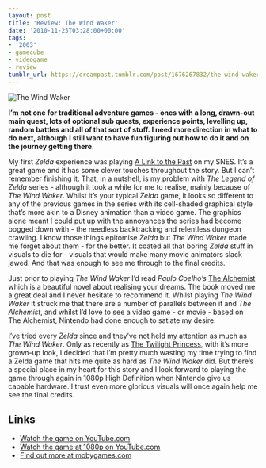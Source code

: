 ```yaml
---
layout: post
title: 'Review: The Wind Waker'
date: '2010-11-25T03:28:00+00:00'
tags:
- '2003'
- gamecube
- videogame
- review
tumblr_url: https://dreampast.tumblr.com/post/1676267832/the-wind-waker
---
```

![The Wind Waker](https://64.media.tumblr.com/tumblr_lab1sxZXJa1qbfpni.jpg)

**I’m not one for traditional adventure games - ones with a long, drawn-out main quest, lots of optional sub quests, experience points, levelling up, random battles and all of that sort of stuff. I need more direction in what to do next, although I still want to have fun figuring out how to do it and on the journey getting there.**

My first _Zelda_ experience was playing [A Link to the Past](http://www.mobygames.com/game/legend-of-zelda-a-link-to-the-past) on my SNES. It’s a great game and it has some clever touches throughout the story. But I can’t remember finishing it. That, in a nutshell, is my problem with _The Legend of Zelda_ series - although it took a while for me to realise, mainly because of _The Wind Waker_. Whilst it’s your typical _Zelda_ game, it looks so different to any of the previous games in the series with its cell-shaded graphical style that’s more akin to a Disney animation than a video game. The graphics alone meant I could put up with the annoyances the series had become bogged down with - the needless backtracking and relentless dungeon crawling. I know those things epitomise _Zelda_ but _The Wind Waker_ made me forget about them - for the better. It coated all that boring _Zelda_ stuff in visuals to die for - visuals that would make many movie animators slack jawed. And that was enough to see me through to the final credits.

Just prior to playing _The Wind Waker_ I’d read _Paulo Coelho’s_ [The Alchemist](http://en.wikipedia.org/wiki/The_Alchemist_(novel)) which is a beautiful novel about realising your dreams. The book moved me a great deal and I never hesitate to recommend it. Whilst playing _The Wind Waker_ it struck me that there are a number of parallels between it and _The Alchemist_, and whilst I’d love to see a video game - or movie - based on The Alchemist, Nintendo had done enough to satiate my desire.

I’ve tried every _Zelda_ since and they’ve not held my attention as much as _The Wind Waker_. Only as recently as [The Twilight Princess](http://www.mobygames.com/game/legend-of-zelda-twilight-princess), with it’s more grown-up look, I decided that I’m pretty much wasting my time trying to find a Zelda game that hits me quite as hard as _The Wind Waker_ did. But there’s a special place in my heart for this story and I look forward to playing the game through again in 1080p High Definition when Nintendo give us capable hardware. I trust even more glorious visuals will once again help me see the final credits.

## Links

- [Watch the game on YouTube.com](http://www.youtube.com/watch?v=IyxTw_AlRaA)
- [Watch the game at 1080p on YouTube.com](http://www.youtube.com/watch?v=LG9rN1zMNd0)
- [Find out more at mobygames.com](http://www.mobygames.com/game/legend-of-zelda-the-wind-waker)
